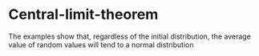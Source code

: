 # Central-limit-theorem
The examples show that, regardless of the initial distribution, the average value of random values ​​will tend to a normal distribution
